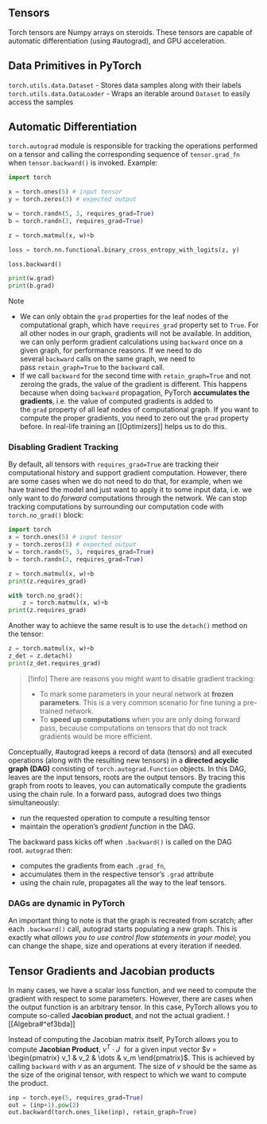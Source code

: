 ## Tensors
Torch tensors are Numpy arrays on steroids. These tensors are capable of automatic differentiation (using #autograd), and GPU acceleration.

## Data Primitives in PyTorch
`torch.utils.data.Dataset` - Stores data samples along with their labels `torch.utils.data.DataLoader` - Wraps an iterable around `Dataset` to easily access the samples

## Automatic Differentiation
`torch.autograd` module is responsible for tracking the operations performed on a tensor and calling the corresponding sequence of `tensor.grad_fn` when `tensor.backward()` is invoked.
Example:
```python
import torch

x = torch.ones(5) # input tensor
y = torch.zeros(3) # expected output

w = torch.randn(5, 3, requires_grad=True)
b = torch.randn(3, requires_grad=True)

z = torch.matmul(x, w)+b

loss = torch.nn.functional.binary_cross_entropy_with_logits(z, y)

loss.backward()

print(w.grad)
print(b.grad)
```

> [!note]
> - We can only obtain the `grad` properties for the leaf nodes of the computational graph, which have `requires_grad` property set to `True`. For all other nodes in our graph, gradients will not be available. In addition, we can only perform gradient calculations using `backward` once on a given graph, for performance reasons. If we need to do several `backward` calls on the same graph, we need to pass `retain_graph=True` to the `backward` call.
> - If we call `backward` for the second time with `retain_graph=True` and not zeroing the grads, the value of the gradient is different. This happens because when doing `backward` propagation, PyTorch **accumulates the gradients**, i.e. the value of computed gradients is added to the `grad` property of all leaf nodes of computational graph. If you want to compute the proper gradients, you need to zero out the `grad` property before. In real-life training an [[Optimizers]] helps us to do this.

### Disabling Gradient Tracking

By default, all tensors with `requires_grad=True` are tracking their computational history and support gradient computation. However, there are some cases when we do not need to do that, for example, when we have trained the model and just want to apply it to some input data, i.e. we only want to do *forward* computations through the network. We can stop tracking computations by surrounding our computation code with `torch.no_grad()` block:
```python
import torch 
x = torch.ones(5) # input tensor 
y = torch.zeros(3) # expected output 
w = torch.randn(5, 3, requires_grad=True) 
b = torch.randn(3, requires_grad=True)

z = torch.matmul(x, w)+b
print(z.requires_grad)

with torch.no_grad():
	z = torch.matmul(x, w)+b
print(z.requires_grad)
```

Another way to achieve the same result is to use the ``detach()`` method on the tensor:

```python
z = torch.matmul(x, w)+b
z_det = z.detach()
print(z_det.requires_grad)
```

> [!info] There are reasons you might want to disable gradient tracking:
> - To mark some parameters in your neural network at **frozen parameters**. This is a very common scenario for fine tuning a pre-trained network.
> - To **speed up computations** when you are only doing forward pass, because computations on tensors that do not track gradients would be more efficient.

Conceptually, #autograd keeps a record of data (tensors) and all executed operations (along with the resulting new tensors) in a **directed acyclic graph (DAG)** consisting of `torch.autograd.Function` objects. In this DAG, leaves are the input tensors, roots are the output tensors. By tracing this graph from roots to leaves, you can automatically compute the gradients using the chain rule.
In a forward pass, autograd does two things simultaneously:
-   run the requested operation to compute a resulting tensor
-   maintain the operation’s _gradient function_ in the DAG.

The backward pass kicks off when `.backward()` is called on the DAG root. `autograd` then:
-   computes the gradients from each `.grad_fn`,
-   accumulates them in the respective tensor’s `.grad` attribute
-   using the chain rule, propagates all the way to the leaf tensors.

### DAGs are dynamic in PyTorch

An important thing to note is that the graph is recreated from scratch; after each `.backward()` call, autograd starts populating a new graph. This is exactly what *allows you to use control flow statements in your model*; you can change the shape, size and operations at every iteration if needed.

## Tensor Gradients and Jacobian products

In many cases, we have a scalar loss function, and we need to compute the gradient with respect to some parameters. However, there are cases when the output function is an arbitrary tensor. In this case, PyTorch allows you to compute so-called **Jacobian product**, and not the actual gradient.
![[Algebra#^ef3bda]]

Instead of computing the Jacobian matrix itself, PyTorch allows you to compute **Jacobian Product**, $v^T \cdot J$  for a given input vector $v = \begin{pmatrix} v_1 & v_2 & \dots & v_m \end{pmatrix}$. This is achieved by calling `backward` with $v$ as an argument. The size of $v$ should be the same as the size of the original tensor, with respect to which we want to compute the product.
```python
inp = torch.eye(5, requires_grad=True)
out = (inp+1).pow(2)
out.backward(torch.ones_like(inp), retain_graph=True)
```

